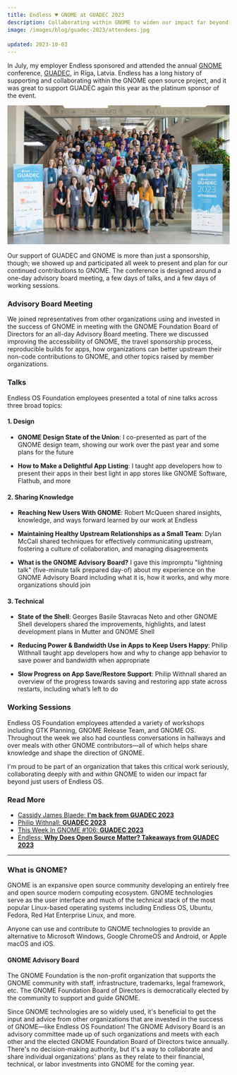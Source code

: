 ```yaml
---
title: Endless ♥ GNOME at GUADEC 2023
description: Collaborating within GNOME to widen our impact far beyond Endless OS
image: /images/blog/guadec-2023/attendees.jpg

updated: 2023-10-03
---
```


In July, my employer Endless sponsored and attended the annual [GNOME](https://gnome.org) conference, [GUADEC](https://guadec.org), in Rīga, Latvia. Endless has a long history of supporting and collaborating within the GNOME open source project, and it was great to support GUADEC again this year as the platinum sponsor of the event.

![GUADEC 2023 Attendees](/images/blog/guadec-2023/attendees.jpg)

Our support of GUADEC and GNOME is more than just a sponsorship, though; we showed up and participated all week to present and plan for our continued contributions to GNOME. The conference is designed around a one-day advisory board meeting, a few days of talks, and a few days of working sessions.

### Advisory Board Meeting

We joined representatives from other organizations using and invested in the success of GNOME in meeting with the GNOME Foundation Board of Directors for an all-day Advisory Board meeting. There we discussed improving the accessibility of GNOME, the travel sponsorship process, reproducible builds for apps, how organizations can better upstream their non-code contributions to GNOME, and other topics raised by member organizations.

### Talks

Endless OS Foundation employees presented a total of nine talks across three broad topics:

#### 1. Design

- **GNOME Design State of the Union**: I co-presented as part of the GNOME design team, showing our work over the past year and some plans for the future

- **How to Make a Delightful App Listing**: I taught app developers how to present their apps in their best light in app stores like GNOME Software, Flathub, and more

#### 2. Sharing Knowledge

- **Reaching New Users With GNOME**: Robert McQueen shared insights, knowledge, and ways forward learned by our work at Endless

- **Maintaining Healthy Upstream Relationships as a Small Team**: Dylan McCall shared techniques for effectively communicating upstream, fostering a culture of collaboration, and managing disagreements

- **What is the GNOME Advisory Board?** I gave this impromptu "lightning talk" (five-minute talk prepared day-of) about my experience on the GNOME Advisory Board including what it is, how it works, and why more organizations should join

#### 3. Technical

- **State of the Shell**: Georges Basile Stavracas Neto and other GNOME Shell developers shared the improvements, highlights, and latest development plans in Mutter and GNOME Shell

- **Reducing Power & Bandwidth Use in Apps to Keep Users Happy**: Philip Withnall taught app developers how and why to change app behavior to save power and bandwidth when appropriate

- **Slow Progress on App Save/Restore Support**: Philip Withnall shared an overview of the progress towards saving and restoring app state across restarts, including what’s left to do

### Working Sessions

Endless OS Foundation employees attended a variety of workshops including GTK Planning, GNOME Release Team, and GNOME OS. Throughout the week we also had countless conversations in hallways and over meals with other GNOME contributors—all of which helps share knowledge and shape the direction of GNOME.

I'm proud to be part of an organization that takes this critical work seriously, collaborating deeply with and _within_ GNOME to widen our impact far beyond just users of Endless OS.

### Read More

- [Cassidy James Blaede: **I'm back from GUADEC 2023**](https://cassidyjames.com/blog/back-from-guadec-2023-riga-latvia/)
- [Philip Withnall: **GUADEC 2023**](https://tecnocode.co.uk/2023/08/07/guadec-2023/)
- [This Week In GNOME #106: **GUADEC 2023**](https://thisweek.gnome.org/posts/2023/07/twig-106/)
- [Endless: **Why Does Open Source Matter? Takeaways from GUADEC 2023**](https://blog.endlessnetwork.com/blog-1/guadec-2023)

---

### What is GNOME?

GNOME is an expansive open source community developing an entirely free and open source modern computing ecosystem. GNOME technologies serve as the user interface and much of the technical stack of the most popular Linux-based operating systems including Endless OS, Ubuntu, Fedora, Red Hat Enterprise Linux, and more.

Anyone can use and contribute to GNOME technologies to provide an alternative to Microsoft Windows, Google ChromeOS and Android, or Apple macOS and iOS.

#### GNOME Advisory Board

The GNOME Foundation is the non-profit organization that supports the GNOME community with staff, infrastructure, trademarks, legal framework, etc. The GNOME Foundation Board of Directors is democratically elected by the community to support and guide GNOME.

Since GNOME technologies are so widely used, it's beneficial to get the input and advice from other organizations that are invested in the success of GNOME—like Endless OS Foundation! The GNOME Advisory Board is an advisory committee made up of such organizations and meets with each other and the elected GNOME Foundation Board of Directors twice annually. There's no decision-making authority, but it's a way to collaborate and share individual organizations' plans as they relate to their financial, technical, or labor investments into GNOME for the coming year.
